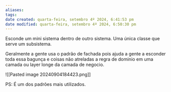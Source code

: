 ```yaml
---
aliases: 
tags: 
date created: quarta-feira, setembro 4º 2024, 6:41:53 pm
date modified: quarta-feira, setembro 4º 2024, 6:50:30 pm
---
```

Esconde um mini sistema dentro de outro sistema.
	Uma única classe que serve um subsistema.

Geralmente a gente usa o padrão de fachada pois ajuda a gente a esconder toda essa bagunça e coisas não atreladas a regra de dominio em uma camada ou layer longe da camada de negocio.

![[Pasted image 20240904184423.png]]

PS: É um dos padrões mais utilizados.
